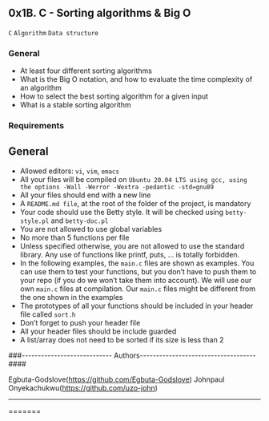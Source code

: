 ## 0x1B. C - Sorting algorithms & Big O
`C` `Algorithm` `Data structure`


### General
* At least four different sorting algorithms
* What is the Big O notation, and how to evaluate the time complexity of an algorithm
* How to select the best sorting algorithm for a given input
* What is a stable sorting algorithm

### Requirements
## General
* Allowed editors: `vi`, `vim`, `emacs`
* All your files will be compiled on `Ubuntu 20.04 LTS using gcc, using the options -Wall -Werror -Wextra -pedantic -std=gnu89`
* All your files should end with a new line
* A `README.md file`, at the root of the folder of the project, is mandatory
* Your code should use the Betty style. It will be checked using `betty-style.pl` and `betty-doc.pl`
* You are not allowed to use global variables
* No more than 5 functions per file
* Unless specified otherwise, you are not allowed to use the standard library. Any use of functions like printf, puts, … is totally forbidden.
* In the following examples, the `main.c` files are shown as examples. You can use them to test your functions, but you don’t have to push them to your repo (if you do we won’t take them into account). We will use our own `main.c` files at compilation. Our `main.c` files might be different from the one shown in the examples
* The prototypes of all your functions should be included in your header file called `sort.h`
* Don’t forget to push your header file
* All your header files should be include guarded
* A list/array does not need to be sorted if its size is less than 2


###---------------------------- Authors------------------------------------ ####

Egbuta-Godslove(https://github.com/Egbuta-Godslove)
Johnpaul Onyekachukwu(https://github.com/uzo-john)

-------------------------------------------------------------------------------------------
=======

